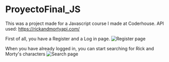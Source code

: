 # ProyectoFinal_JS

This was a project made for a Javascript course I made at Coderhouse.
API used: https://rickandmortyapi.com/

First of all, you have a Register and a Log in page.
![Register page](https://i.imgur.com/mNNoOZG.png "Register")

When you have already logged in, you can start searching for Rick and Morty's characters
![Search page](https://i.imgur.com/t8jviH0.png "Search")
